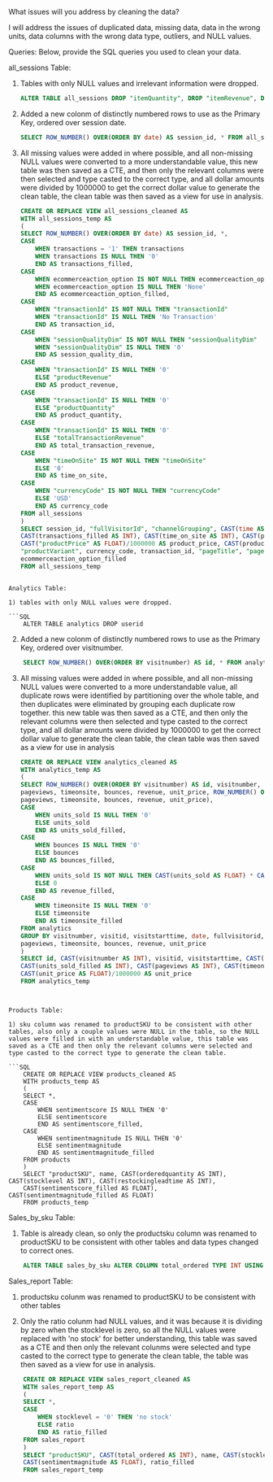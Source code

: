 What issues will you address by cleaning the data?

I will address the issues of duplicated data, missing data, data in the wrong units,
data columns with the wrong data type, outliers, and NULL values.

Queries:
Below, provide the SQL queries you used to clean your data.

all_sessions Table:
1) Tables with only NULL values and irrelevant information were dropped.
    ```SQL
    ALTER TABLE all_sessions DROP "itemQuantity", DROP "itemRevenue", DROP "searchKeyword", DROP "transactionRevenue", DROP "productRefundAmount"
    ```
2) Added a new colonm of distinctly numbered rows to use as the Primary Key, ordered over session date.
    ```SQL
    SELECT ROW_NUMBER() OVER(ORDER BY date) AS session_id, * FROM all_sessions
    ```

3) All missing values were added in where possible, and all non-missing NULL values were converted to a more understandable value, this new table was then saved as a CTE, and then only the relevant columns were then selected and type casted to the correct type, and all dollar amounts were divided by 1000000 to get the correct dollar value to generate the clean table, the clean table was then saved as a view for use in analysis.
    ```SQL
    CREATE OR REPLACE VIEW all_sessions_cleaned AS
    WITH all_sessions_temp AS
    (
    SELECT ROW_NUMBER() OVER(ORDER BY date) AS session_id, *,
    CASE 
        WHEN transactions = '1' THEN transactions
        WHEN transactions IS NULL THEN '0'
        END AS transactions_filled,
    CASE
        WHEN ecommerceaction_option IS NOT NULL THEN ecommerceaction_option
        WHEN ecommerceaction_option IS NULL THEN 'None'
        END AS ecommerceaction_option_filled,
    CASE 
        WHEN "transactionId" IS NOT NULL THEN "transactionId"
        WHEN "transactionId" IS NULL THEN 'No Transaction'
        END AS transaction_id,
    CASE
        WHEN "sessionQualityDim" IS NOT NULL THEN "sessionQualityDim"
        WHEN "sessionQualityDim" IS NULL THEN '0'
        END AS session_quality_dim,
    CASE
        WHEN "transactionId" IS NULL THEN '0'
        ELSE "productRevenue"
        END AS product_revenue,
    CASE
        WHEN "transactionId" IS NULL THEN '0'
        ELSE "productQuantity"
        END AS product_quantity,
    CASE
        WHEN "transactionId" IS NULL THEN '0'
        ELSE "totalTransactionRevenue"
        END AS total_transaction_revenue,
    CASE
        WHEN "timeOnSite" IS NOT NULL THEN "timeOnSite"
        ELSE '0'
        END AS time_on_site,
    CASE
        WHEN "currencyCode" IS NOT NULL THEN "currencyCode"
        ELSE 'USD'
        END AS currency_code
    FROM all_sessions
    )
    SELECT session_id, "fullVisitorId", "channelGrouping", CAST(time AS INT), country, city, CAST(total_transaction_revenue AS FLOAT)/1000000 AS total_transaction_revenue,
    CAST(transactions_filled AS INT), CAST(time_on_site AS INT), CAST(pageviews AS INT), CAST(session_quality_dim AS INT), CAST(date AS DATE), "visitId", type, CAST(product_quantity AS INT),
    CAST("productPrice" AS FLOAT)/1000000 AS product_price, CAST(product_revenue AS FLOAT)/1000000 AS product_revenue, "productSKU", "v2ProductName", "v2ProductCategory", 
    "productVariant", currency_code, transaction_id, "pageTitle", "pagePathLevel1", CAST("eCommerceAction_type" AS INT), CAST("eCommerceAction_step" AS INT),
    ecommerceaction_option_filled
    FROM all_sessions_temp
```

Analytics Table:

1) tables with only NULL values were dropped.

```SQL
    ALTER TABLE analytics DROP userid
```

2) Added a new colonm of distinctly numbered rows to use as the Primary Key, ordered over visitnumber.
```SQL
    SELECT ROW_NUMBER() OVER(ORDER BY visitnumber) AS id, * FROM analytics
```

3) All missing values were added in where possible, and all non-missing NULL values were converted to a more understandable value, all duplicate rows were identified by partitioning over the whole table, and then duplicates were eliminated by grouping each duplicate row together. this new table was then saved as a CTE, and then only the relevant columns were then selected and type casted to the correct type, and all dollar amounts were divided by 1000000 to get the correct dollar value to generate the clean table, the clean table was then saved as a view for use in analysis
    ```SQL
    CREATE OR REPLACE VIEW analytics_cleaned AS
    WITH analytics_temp AS
    (
    SELECT ROW_NUMBER() OVER(ORDER BY visitnumber) AS id, visitnumber, visitid, visitstarttime, date, fullvisitorid, channelgrouping, socialengagementtype, units_sold,
    pageviews, timeonsite, bounces, revenue, unit_price, ROW_NUMBER() OVER(PARTITION BY visitnumber, visitid, visitstarttime, date, fullvisitorid, channelgrouping, socialengagementtype, units_sold,
    pageviews, timeonsite, bounces, revenue, unit_price),
    CASE
        WHEN units_sold IS NULL THEN '0'
        ELSE units_sold
        END AS units_sold_filled,
    CASE
        WHEN bounces IS NULL THEN '0'
        ELSE bounces
        END AS bounces_filled,
    CASE
        WHEN units_sold IS NOT NULL THEN CAST(units_sold AS FLOAT) * CAST(unit_price AS FLOAT)
        ELSE 0
        END AS revenue_filled,
    CASE
        WHEN timeonsite IS NULL THEN '0'
        ELSE timeonsite
        END AS timeonsite_filled
    FROM analytics
    GROUP BY visitnumber, visitid, visitstarttime, date, fullvisitorid, channelgrouping, socialengagementtype, units_sold,
    pageviews, timeonsite, bounces, revenue, unit_price
    )
    SELECT id, CAST(visitnumber AS INT), visitid, visitstarttime, CAST(date AS date), fullvisitorid, channelgrouping, socialengagementtype,
    CAST(units_sold_filled AS INT), CAST(pageviews AS INT), CAST(timeonsite_filled AS INT), CAST(bounces_filled AS INT), CAST(revenue_filled AS FLOAT)/1000000 AS revenue,
    CAST(unit_price AS FLOAT)/1000000 AS unit_price
    FROM analytics_temp
```


Products Table:

1) sku column was renamed to productSKU to be consistent with other tables, also only a couple values were NULL in the table, so the NULL values were filled in with an understandable value, this table was saved as a CTE and then only the relevant columns were selected and type casted to the correct type to generate the clean table.

```SQL
    CREATE OR REPLACE VIEW products_cleaned AS
    WITH products_temp AS
    (
    SELECT *,
    CASE
        WHEN sentimentscore IS NULL THEN '0'
        ELSE sentimentscore
        END AS sentimentscore_filled,
    CASE
        WHEN sentimentmagnitude IS NULL THEN '0'
        ELSE sentimentmagnitude
        END AS sentimentmagnitude_filled
    FROM products
    )
    SELECT "productSKU", name, CAST(orderedquantity AS INT), CAST(stocklevel AS INT), CAST(restockingleadtime AS INT),
    CAST(sentimentscore_filled AS FLOAT), CAST(sentimentmagnitude_filled AS FLOAT)
    FROM products_temp
```

Sales_by_sku Table:

1) Table is already clean, so only the productsku column was renamed to productSKU to be consistent with other tables and data types changed to correct ones.
```SQL
    ALTER TABLE sales_by_sku ALTER COLUMN total_ordered TYPE INT USING total_ordered::integer
```

Sales_report Table:

1) productsku colunm was renamed to productSKU to be consistent with other tables

2) Only the ratio colunm had NULL values, and it was because it is dividing by zero when the stocklevel is zero, so all the NULL values were replaced with 'no stock' for better understanding, this table was saved as a CTE and then only the relevant colunms were selected and type casted to the correct type to generate the clean table, the table was then saved as a view for use in analysis.
```SQL
    CREATE OR REPLACE VIEW sales_report_cleaned AS
    WITH sales_report_temp AS 
    (
    SELECT *,
    CASE
        WHEN stocklevel = '0' THEN 'no stock'
        ELSE ratio
        END AS ratio_filled
    FROM sales_report
    )    
    SELECT "productSKU", CAST(total_ordered AS INT), name, CAST(stocklevel AS INT), CAST(restockingleadtime AS INT), CAST(sentimentscore AS FLOAT),
    CAST(sentimentmagnitude AS FLOAT), ratio_filled
    FROM sales_report_temp
```
